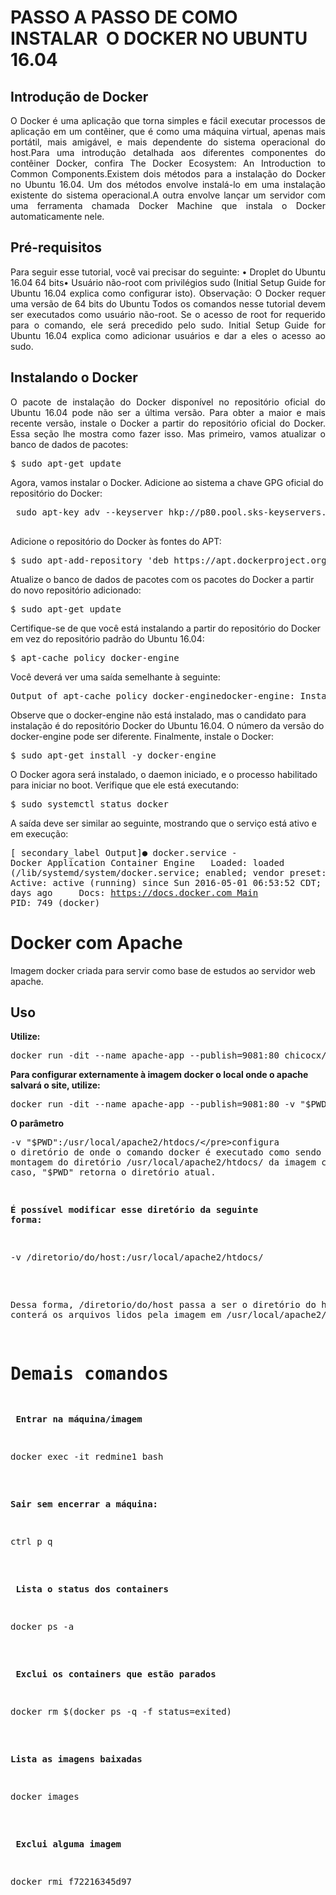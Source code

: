 # PASSO A PASSO DE COMO INSTALAR  O DOCKER NO UBUNTU 16.04

## Introdução de Docker

<p align="justify">
O Docker é uma aplicação que torna simples e fácil executar processos de aplicação em um contêiner, que é como uma máquina virtual, apenas mais portátil, mais amigável, e mais dependente do sistema operacional do host.Para uma introdução detalhada aos diferentes componentes do contêiner Docker, confira The Docker Ecosystem: An Introduction to Common Components.Existem dois métodos para a instalação do Docker no Ubuntu 16.04. Um dos métodos envolve instalá-lo em uma instalação existente do sistema operacional.A outra envolve lançar um servidor com uma ferramenta chamada Docker Machine que instala o Docker automaticamente nele.
</p>

## Pré-requisitos

<p align="justify">
Para seguir esse tutorial, você vai precisar do seguinte: • Droplet do Ubuntu 16.04 64 bits• Usuário não-root com privilégios sudo (Initial Setup Guide for Ubuntu 16.04 explica como configurar isto).
Observação: O Docker requer uma versão de 64 bits do Ubuntu
Todos os comandos nesse tutorial devem ser executados como usuário não-root. Se o acesso de root for requerido para o comando, ele será precedido pelo sudo. Initial Setup Guide for Ubuntu 16.04 explica como adicionar usuários e dar a eles o acesso ao sudo.
</p>

## Instalando o Docker

<p align="justify">
O pacote de instalação do Docker disponível no repositório oficial do Ubuntu 16.04 pode não ser a última versão. Para obter a maior e mais recente versão, instale o Docker a partir do repositório oficial do Docker. Essa seção lhe mostra como fazer isso.
Mas primeiro, vamos atualizar o banco de dados de pacotes:
</p>

<pre>
$ sudo apt-get update
</pre>

Agora, vamos instalar o Docker. Adicione ao sistema a chave GPG oficial do repositório do Docker:

<pre>
 sudo apt-key adv --keyserver hkp://p80.pool.sks-keyservers.net:80 --recv-keys 58118E89F3A912897C070ADBF76221572C52609D
 </pre>

Adicione o repositório do Docker às fontes do APT:

<pre>
$ sudo apt-add-repository 'deb https://apt.dockerproject.org/repo ubuntu-xenial main'
</pre>

Atualize o banco de dados de pacotes com os pacotes do Docker a partir do novo repositório adicionado:

<pre>
$ sudo apt-get update
</pre>

Certifique-se de que você está instalando a partir do repositório do Docker em vez do repositório padrão do Ubuntu 16.04:

<pre>
$ apt-cache policy docker-engine
</pre>

Você deverá ver uma saída semelhante à seguinte:

<pre>
Output of apt-cache policy docker-enginedocker-engine: Installed: (none)  Candidate: 1.11.1-0~xenial  Version table:     1.11.1-0~xenial 500        500 https://apt.dockerproject.org/repo ubuntu-xenial/main amd64 Packages     1.11.0-0~xenial 500        500 https://apt.dockerproject.org/repo ubuntu-xenial/main amd64 Packages
</pre>

Observe que o docker-engine não está instalado, mas o candidato para instalação é do repositório Docker do Ubuntu 16.04. O número da versão do docker-engine pode ser diferente.
Finalmente, instale o Docker:

<pre>
$ sudo apt-get install -y docker-engine
</pre>

O Docker agora será instalado, o daemon iniciado, e o processo habilitado para iniciar no boot. Verifique que ele está executando:

<pre>
$ sudo systemctl status docker
</pre>

A saída deve ser similar ao seguinte, mostrando que o serviço está ativo e em execução:<pre>[ secondary_label Output]● docker.service - Docker Application Container Engine   Loaded: loaded (/lib/systemd/system/docker.service; enabled; vendor preset: enabled)   Active: active (running) since Sun 2016-05-01 06:53:52 CDT; 1 weeks 3 days ago     Docs: https://docs.docker.com Main PID: 749 (docker)</pre>

# Docker com Apache

Imagem docker criada para servir como base de estudos ao servidor web apache.

## Uso

<Strong> Utilize:</Strong>

<pre>docker run -dit --name apache-app --publish=9081:80 chicocx/docker-apache</pre>

<Strong>Para configurar externamente à imagem docker o local onde o apache salvará o site, utilize:</Strong>

<pre>docker run -dit --name apache-app --publish=9081:80 -v "$PWD":/usr/local/apache2/htdocs/ chicocx/docker-apache</pre>

<Strong>O parâmetro </Strong> <pre>-v "$PWD":/usr/local/apache2/htdocs/</pre>configura o diretório de onde o comando docker é executado como sendo o ponto de montagem do diretório /usr/local/apache2/htdocs/ da imagem criada. No caso, "$PWD" retorna o diretório atual.

<Strong>É possível modificar esse diretório da seguinte forma:</Strong>

<pre>-v /diretorio/do/host:/usr/local/apache2/htdocs/</pre>

Dessa forma, /diretorio/do/host passa a ser o diretório do host que conterá os arquivos lidos pela imagem em /usr/local/apache2/htdocs/

# Demais comandos

<Strong> Entrar na máquina/imagem</Strong>

<pre>
docker exec -it redmine1 bash
</pre>

<Strong>Sair sem encerrar a máquina: </Strong>

<pre>ctrl p q</pre>

<Strong> Lista o status dos containers </Strong>

<pre>docker ps -a</pre>

<Strong> Exclui os containers que estão parados</Strong>

<pre>
docker rm $(docker ps -q -f status=exited)
</pre>

<Strong>Lista as imagens baixadas</Strong>
<pre>
docker images
</pre>

<Strong> Exclui alguma imagem</Strong>
<pre>
docker rmi f72216345d97
</pre>
